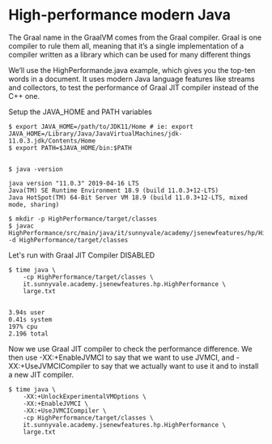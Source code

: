 # High-performance modern Java

The Graal name in the GraalVM comes from the Graal compiler. Graal is one compiler to rule them all, meaning that it’s a single implementation of a compiler written as a library which can be used for many different things

We’ll use the HighPerformande.java example, which gives you the top-ten words in a document. It uses modern Java language features like streams and collectors, to test the performance of Graal JIT compiler instead of the C++ one.

Setup the JAVA_HOME and PATH variables

```
$ export JAVA_HOME=/path/to/JDK11/Home # ie: export JAVA_HOME=/Library/Java/JavaVirtualMachines/jdk-11.0.3.jdk/Contents/Home
$ export PATH=$JAVA_HOME/bin:$PATH


$ java -version

java version "11.0.3" 2019-04-16 LTS
Java(TM) SE Runtime Environment 18.9 (build 11.0.3+12-LTS)
Java HotSpot(TM) 64-Bit Server VM 18.9 (build 11.0.3+12-LTS, mixed mode, sharing)
```

```
$ mkdir -p HighPerformance/target/classes  
$ javac HighPerformance/src/main/java/it/sunnyvale/academy/jsenewfeatures/hp/HighPerformance.java -d HighPerformance/target/classes
```

Let's run with Graal JIT Compiler DISABLED

```
$ time java \
    -cp HighPerformance/target/classes \
    it.sunnyvale.academy.jsenewfeatures.hp.HighPerformance \
    large.txt


3.94s user 
0.41s system 
197% cpu 
2.196 total
```

Now we use Graal JIT compiler to check the performance difference.
We then use -XX:+EnableJVMCI to say that we want to use JVMCI, and -XX:+UseJVMCICompiler to say that we actually want to use it and to install a new JIT compiler.

```
$ time java \
    -XX:+UnlockExperimentalVMOptions \
    -XX:+EnableJVMCI \
    -XX:+UseJVMCICompiler \
    -cp HighPerformance/target/classes \
    it.sunnyvale.academy.jsenewfeatures.hp.HighPerformance \
    large.txt




```
